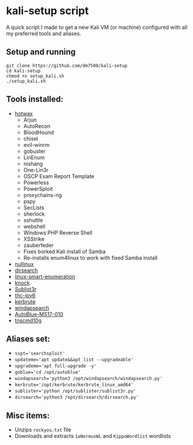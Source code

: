 # kali-setup script

A quick script I made to get a new Kali VM (or machine) configured with all my preferred tools and aliases.

## Setup and running
```shell
git clone https://github.com/dm7500/kali-setup
cd kali-setup
chmod +x setup_kali.sh
./setup_kali.sh
```

## Tools installed:
- [hotwax](https://github.com/BrashEndeavours/hotwax)
  - Arjun
  - AutoRecon
  - BloodHound
  - chisel
  - evil-winrm
  - gobuster
  - LinEnum
  - nishang
  - One-Lin3r
  - OSCP Exam Report Template
  - Powerless
  - PowerSploit
  - proxychains-ng
  - pspy
  - SecLists
  - sherlock
  - sshuttle
  - webshell
  - Windows PHP Reverse Shell
  - XSStrike
  - zauberfeder
  - Fixes borked Kali install of Samba
  - Re-installs enum4linux to work with fixed Samba install
- [nullinux](https://github.com/m8r0wn/nullinux)
- [dirsearch](https://github.com/maurosoria/dirsearch)
- [linux-smart-enumeration](https://github.com/diego-treitos/linux-smart-enumeration)
- [knock](https://github.com/guelfoweb/knock)
- [Sublist3r](https://github.com/aboul3la/Sublist3r)
- [thc-ipv6](https://github.com/vanhauser-thc/thc-ipv6)
- [kerbrute](https://github.com/ropnop/kerbrute)
- [windapsearch](https://github.com/ropnop/windapsearch)
- [AutoBlue-MS17-010](https://github.com/3ndG4me/AutoBlue-MS17-010)
- [tnscmd10g](https://tools.kali.org/vulnerability-analysis/tnscmd10g)

## Aliases set:
- `sspt='searchsploit'`
- `updateme='apt update&&apt list --upgradeable'`
- `upgrademe='apt full-upgrade -y'`
- `goblue='cd /opt/autoblue'`
- `windapsearch='python3 /opt/windapsearch/windapsearch.py'`
- `kerbrute='/opt/kerbrute/kerbrute_linux_amd64'`
- `sublister='python /opt/sublister/sublist3r.py'`
- `dirsearch='python3 /opt/dirsearch/dirsearch.py'`

## Misc items:
- Unzips `rockyou.txt` file
- Downloads and extracts `1aNormusWL` and `KippoWordlist` wordlists
